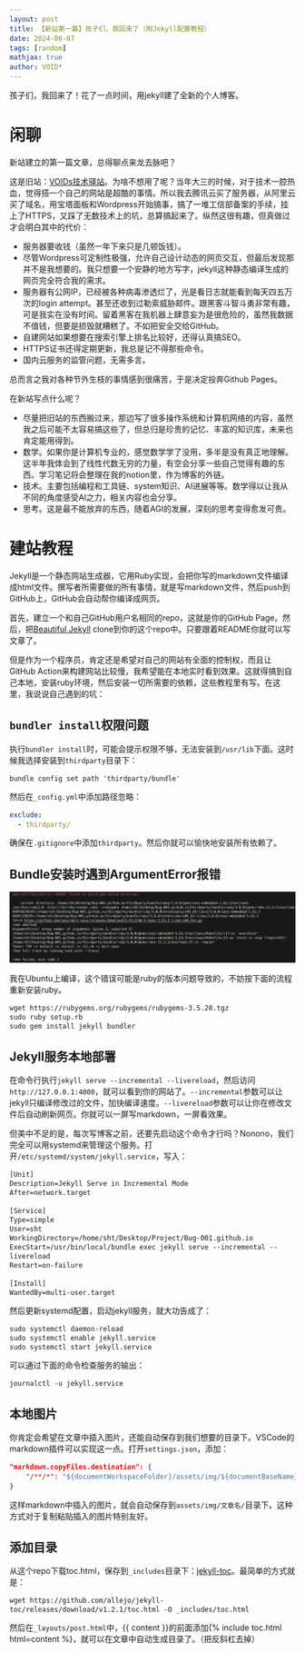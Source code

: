 ```yaml
---
layout: post
title: 【新站第一篇】孩子们，我回来了（附Jekyll配置教程）
date: 2024-06-07
tags: [random]
mathjax: true
author: VOID*
---
```


孩子们，我回来了！花了一点时间，用jekyll建了全新的个人博客。

# 闲聊

新站建立的第一篇文章，总得聊点来龙去脉吧？

这是旧站：[VOIDs技术驿站](https://void-star.icu/)。为啥不想用了呢？当年大三的时候，对于技术一腔热血，觉得搭一个自己的网站是超酷的事情。所以我去腾讯云买了服务器，从阿里云买了域名，用宝塔面板和Wordpress开始搞事，搞了一堆工信部备案的手续，挂上了HTTPS，又踩了无数技术上的坑，总算搞起来了。纵然这很有趣，但真做过才会明白其中的代价：

- 服务器要收钱（虽然一年下来只是几顿饭钱）。
- 尽管Wordpress可定制性极强，允许自己设计动态的网页交互，但最后发现那并不是我想要的。我只想要一个安静的地方写字，jekyll这种静态编译生成的网页完全符合我的需求。
- 服务器有公网IP，已经被各种病毒渗透烂了，光是看日志就能看到每天四五万次的login attempt。甚至还收到过勒索威胁邮件。跟黑客斗智斗勇非常有趣，可是我实在没有时间。留着黑客在我机器上肆意妄为是很危险的，虽然我数据不值钱，但要是损毁就糟糕了。不如把安全交给GitHub。
- 自建网站如果想要在搜索引擎上排名比较好，还得认真搞SEO。
- HTTPS证书还得定期更新，我总是记不得那些命令。
- 国内云服务的监管问题，无需多言。

总而言之我对各种节外生枝的事情感到很痛苦，于是决定投奔Github Pages。

在新站写点什么呢？

- 尽量把旧站的东西搬过来，那边写了很多操作系统和计算机网络的内容，虽然我之后可能不太容易搞这些了，但总归是珍贵的记忆、丰富的知识库，未来也肯定能用得到。
- 数学。如果你是计算机专业的，感觉数学学了没用，多半是没有真正地理解。这半年我体会到了线性代数无穷的力量，有空会分享一些自己觉得有趣的东西。学习笔记将会整理在我的notion里，作为博客的外链。
- 技术。主要包括编程和工具链、system知识、AI进展等等。数学得以让我从不同的角度感受AI之力，相关内容也会分享。
- 思考。这是最不能放弃的东西，随着AGI的发展，深刻的思考变得愈发可贵。

# 建站教程

Jekyll是一个静态网站生成器，它用Ruby实现，会把你写的markdown文件编译成html文件。撰写者所需要做的所有事情，就是写markdown文件，然后push到GitHub上，GitHub会自动帮你编译成网页。

首先，建立一个和自己GitHub用户名相同的repo，这就是你的GitHub Page。然后，把[Beautiful Jekyll](https://github.com/daattali/beautiful-jekyll) clone到你的这个repo中。只要跟着README你就可以写文章了。

但是作为一个程序员，肯定还是希望对自己的网站有全面的控制权，而且让GitHub Action来构建网站比较慢，我希望能在本地实时看到效果。这就得搞到自己本地，安装ruby环境，然后安装一切所需要的依赖，这些教程里有写。在这里，我说说自己遇到的坑：

## `bundler install`权限问题

执行`bundler install`时，可能会提示权限不够，无法安装到`/usr/lib`下面。这时候我选择安装到`thirdparty`目录下：

```shell
bundle config set path 'thirdparty/bundle'
```

然后在`_config.yml`中添加路径忽略：

```yaml
exclude:
  - thirdparty/
```

确保在`.gitignore`中添加`thirdparty`。然后你就可以愉快地安装所有依赖了。

## Bundle安装时遇到ArgumentError报错

![ArgumentError](../assets/img/2024-06-07-im-coming-back/image.png)

我在Ubuntu上编译，这个错误可能是ruby的版本问题导致的，不妨按下面的流程重新安装ruby。

```shell
wget https://rubygems.org/rubygems/rubygems-3.5.20.tgz
sudo ruby setup.rb
sudo gem install jekyll bundler
```

## Jekyll服务本地部署

在命令行执行`jekyll serve --incremental --livereload`，然后访问`http://127.0.0.1:4000`，就可以看到你的网站了。`--incremental`参数可以让jekyll只编译修改过的文件，加快编译速度。`--livereload`参数可以让你在修改文件后自动刷新网页。你就可以一屏写markdown，一屏看效果。

但美中不足的是，每次写博客之前，还要先启动这个命令才行吗？Nonono，我们完全可以用systemd来管理这个服务。打开`/etc/systemd/system/jekyll.service`，写入：

```shell
[Unit]
Description=Jekyll Serve in Incremental Mode
After=network.target

[Service]
Type=simple
User=sht
WorkingDirectory=/home/sht/Desktop/Project/Bug-001.github.io
ExecStart=/usr/bin/local/bundle exec jekyll serve --incremental --livereload
Restart=on-failure

[Install]
WantedBy=multi-user.target
```

然后更新systemd配置，启动jekyll服务，就大功告成了：

```shell
sudo systemctl daemon-reload
sudo systemctl enable jekyll.service
sudo systemctl start jekyll.service
```

可以通过下面的命令检查服务的输出：

```shell
journalctl -u jekyll.service
```

## 本地图片

你肯定会希望在文章中插入图片，还能自动保存到我们想要的目录下。VSCode的markdown插件可以实现这一点。打开`settings.json`，添加：

```json
"markdown.copyFiles.destination": {
    "/**/*": "${documentWorkspaceFolder}/assets/img/${documentBaseName}/"
}
```

这样markdown中插入的图片，就会自动保存到`assets/img/文章名/`目录下。这种方式对于复制粘贴插入的图片特别友好。

## 添加目录

从这个repo下载toc.html，保存到`_includes`目录下：[jekyll-toc](https://github.com/allejo/jekyll-toc)。最简单的方式就是：

```shell
wget https://github.com/allejo/jekyll-toc/releases/download/v1.2.1/toc.html -O _includes/toc.html
```

然后在`_layouts/post.html`中，\{\{ content \}\}的前面添加\{\% include toc.html html=content \%\}，就可以在文章中自动生成目录了。（把反斜杠去掉）